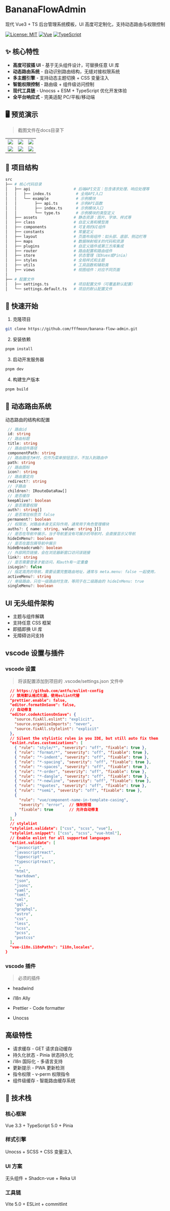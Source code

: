 # BananaFlowAdmin

现代 Vue3 + TS 后台管理系统模板，UI 高度可定制化，支持动态路由与权限控制

[![License: MIT](https://img.shields.io/badge/License-MIT-blue.svg)](https://opensource.org/licenses/MIT)
[![Vue](https://img.shields.io/badge/Vue-3.3.8-brightgreen)](https://vuejs.org/)
[![TypeScript](https://img.shields.io/badge/TypeScript-5.0.0-blue)](https://www.typescriptlang.org/)

## ✨ 核心特性

- **高度可拔插 UI** - 基于无头组件设计，可替换任意 UI 库
- **动态路由系统** - 自动识别路由结构，无缝对接权限系统
- **多主题引擎** - 支持动态主题切换 + CSS 变量注入
- **智能权限控制** - 路由级 + 组件级访问控制
- **现代工具链** - Unocss + ESM + TypeScript 优化开发体验
- **全平台响应式** - 完美适配 PC/平板/移动端

## 🖥 预览演示

> 截图文件在docs目录下

<table>
  <tr>
    <td><img src="https://github.com/fffmoon/banana-flow-admin/raw/master/docs/login.png?raw=true" /></td>
    <td><img src="https://github.com/fffmoon/banana-flow-admin/raw/master/docs/home-page-1.png?raw=true" /></td>
    <td><img src="https://github.com/fffmoon/banana-flow-admin/raw/master/docs/home-page-2.png?raw=true" /></td>
  </tr>
  <tr>
    <td><img src="https://github.com/fffmoon/banana-flow-admin/raw/master/docs/home-page-3.png?raw=true" /></td>
    <td><img src="https://github.com/fffmoon/banana-flow-admin/raw/master/docs/mobile-1.png?raw=true" /></td>
    <td><img src="https://github.com/fffmoon/banana-flow-admin/raw/master/docs/mobile-2.png?raw=true" /></td>
  </tr>
</table>


## 🧩 项目结构

```sh
src
├── # 核心代码目录
│   ├── api                   # 后端API交互：包含请求处理、响应处理等
│   │   ├── index.ts           # 全局API入口
│   │   └── example            # 示例模块
│   │        ├── api.ts        # 示例API函数
│   │        ├── index.ts      # 示例模块入口
│   │        └── type.ts       # 示例模块的类型定义
│   ├── assets                # 静态资源：图片、字体、样式等
│   ├── class                 # 自定义类和模型类
│   ├── components            # 可复用的UI组件
│   ├── constants             # 常量定义
│   ├── layout                # 页面布局组件：如头部、底部、侧边栏等
│   ├── maps                  # 数据映射相关的代码和资源
│   ├── plugins               # 自定义插件或第三方库集成
│   ├── router                # 路由配置和路由组件
│   ├── store                 # 状态管理（如Vuex或Pinia）
│   ├── styles                # 全局样式和主题
│   ├── utils                 # 工具函数和辅助类
│   ├── views                 # 视图组件：对应不同页面
│
├── # 配置文件
│   ├── settings.ts           # 项目配置文件（可覆盖默认配置）
│   └── settings.default.ts   # 项目的默认配置文件

```

## 🚀 快速开始

1. 克隆项目
```sh
git clone https://github.com/fffmoon/banana-flow-admin.git
```

2. 安装依赖
```sh
pnpm install
```

3. 启动开发服务器
```sh
pnpm dev
```

4. 构建生产版本
```sh
pnpm build
```

## 🔌 动态路由系统

  动态路由的结构和配置

   ```typescript
    // 路由id
    id: string
    // 路由标题
    title: string
    // 路由组件路径
    componentPath: string
    // 路由路径为#时，仅作为菜单按钮显示，不加入到路由中
    path: string
    // 路由图标
    icon?: string
    // 路由重定向
    redirect?: string
    // 子路由
    children?: IRouteDataRaw[]
    // 是否缓存
    keepAlive?: boolean
    // 是否需要权限
    auth?: string[]
    // 是否常驻标签页 false
    permanent?: boolean
    // 权限池，对路由本身无实际作用，通常用于角色管理模块
    auths?: { name: string, value: string }[]
    // 是否在导航中展示，当子导航里没有可展示的导航时，会直接显示父导航
    hideInMenu?: boolean
    // 是否在面包屑导航中展示
    hideBreadcrumb?: boolean
    // 外部网页链接，会在浏览器新窗口访问该链接
    link?: string
    // 是否需要登录才能访问，和auth有一定重叠
    isLogin?: false
    // 指定高亮的导航，需要设置完整路由地址，通常与 meta.menu: false 一起使用，
    activeMenu?: string
    // 单级路由，只在一级路由时生效，等同于在二级路由的 hideInMenu: true
    singleMenu?: boolean

   ```


## UI 无头组件架构

  - 主题与组件解耦
  - 支持任意 CSS 框架
  - 即插即换 UI 库
  - 无障碍访问支持


## vscode 设置与插件

### vscode 设置

> 将该配置添加到项目的 .vscode/settings.json 文件中

```json
  // https://github.com/antfu/eslint-config
  // 禁用默认格式化器，使用eslint代替
  "prettier.enable": false,
  "editor.formatOnSave": false,
  // 自动修复
  "editor.codeActionsOnSave": {
    "source.fixAll.eslint": "explicit",
    "source.organizeImports": "never",
    "source.fixAll.stylelint": "explicit"
  },
  // Silent the stylistic rules in you IDE, but still auto fix them
  "eslint.rules.customizations": [
    { "rule": "style/*", "severity": "off", "fixable": true },
    { "rule": "format/*", "severity": "off", "fixable": true },
    { "rule": "*-indent", "severity": "off", "fixable": true },
    { "rule": "*-spacing", "severity": "off", "fixable": true },
    { "rule": "*-spaces", "severity": "off", "fixable": true },
    { "rule": "*-order", "severity": "off", "fixable": true },
    { "rule": "*-dangle", "severity": "off", "fixable": true },
    { "rule": "*-newline", "severity": "off", "fixable": true },
    { "rule": "*quotes", "severity": "off", "fixable": true },
    { "rule": "*semi", "severity": "off", "fixable": true },
    {
      "rule": "vue/component-name-in-template-casing",
      "severity": "error",  // 强制报错
      "fixable": true       // 允许自动修复
    }
  ],
  // stylelint
  "stylelint.validate": ["css", "scss", "vue"],
  "stylelint.snippet": ["css", "scss", "vue-html"],
  // Enable eslint for all supported languages
  "eslint.validate": [
    "javascript",
    "javascriptreact",
    "typescript",
    "typescriptreact",
    "",
    "html",
    "markdown",
    "json",
    "jsonc",
    "yaml",
    "toml",
    "xml",
    "gql",
    "graphql",
    "astro",
    "css",
    "less",
    "scss",
    "pcss",
    "postcss"
  ],
  "vue-i18n.i18nPaths": "i18n,locales",
}

```

### vscode 插件

> 必须的插件

- headwind

- i18n Ally

- Prettier - Code formatter

- Unocss


## 高级特性

  - ​请求缓存​​ - GET 请求自动缓存
  - ​​持久化状态​​ - Pinia 状态持久化
  - ​​​i18n 国际化​​ - 多语言支持
  - ​​​更新提示​​ - PWA 更新检测
  - ​​​指令权限​​ - v-perm 权限指令
  - ​​​组件级缓存​​ - 智能路由缓存系统

## 🧪 技术栈

### ​​核心框架​​
  Vue 3.3 + TypeScript 5.0 + Pinia

### ​​样式引擎​​
Unocss + SCSS + CSS 变量注入

### ​​UI 方案​​
无头组件 + Shadcn-vue + Reka UI

### ​​工具链​​
Vite 5.0 + ESLint + commitlint